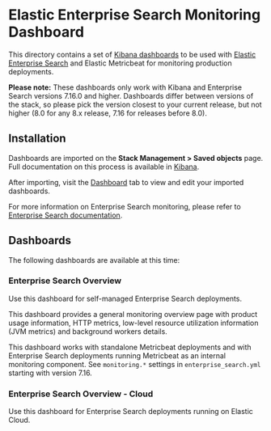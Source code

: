 # Elastic Enterprise Search Monitoring Dashboard

This directory contains a set of [Kibana dashboards](https://www.elastic.co/guide/en/kibana/current/dashboard.html) to be used with [Elastic Enterprise Search](https://www.elastic.co/enterprise-search) and Elastic Metricbeat for monitoring production deployments.

**Please note:** These dashboards only work with Kibana and Enterprise Search versions 7.16.0 and higher. Dashboards differ between versions of the stack, so please pick the version closest to your current release, but not higher (8.0 for any 8.x release, 7.16 for releases before 8.0).

## Installation

Dashboards are imported on the **Stack Management > Saved objects** page. Full documentation on this process is available in [Kibana](https://www.elastic.co/guide/en/kibana/current/managing-saved-objects.html).

After importing, visit the [Dashboard](https://www.elastic.co/guide/en/kibana/current/dashboard.html) tab to view and edit your imported dashboards.

For more information on Enterprise Search monitoring, please refer to [Enterprise Search documentation](https://www.elastic.co/guide/en/enterprise-search/current/index.html).

## Dashboards

The following dashboards are available at this time:

### Enterprise Search Overview

Use this dashboard for self-managed Enterprise Search deployments.

This dashboard provides a general monitoring overview page with product usage information, HTTP metrics, low-level resource utilization information (JVM metrics) and background workers details.

This dashboard works with standalone Metricbeat deployments and with Enterprise Search deployments running Metricbeat as an internal monitoring component. See `monitoring.*` settings in `enterprise_search.yml` starting with version 7.16.


### Enterprise Search Overview - Cloud

Use this dashboard for Enterprise Search deployments running on Elastic Cloud.

